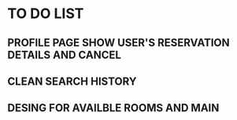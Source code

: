 
# TO DO LIST

## PROFILE PAGE SHOW USER'S RESERVATION DETAILS AND CANCEL
## CLEAN SEARCH HISTORY
## DESING FOR AVAILBLE ROOMS AND MAIN 
